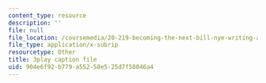 ```yaml
---
content_type: resource
description: ''
file: null
file_location: /coursemedia/20-219-becoming-the-next-bill-nye-writing-and-hosting-the-educational-show-january-iap-2015/904e6f92b779a55258e525d7f58046a4_XDBr39cwmbg.srt
file_type: application/x-subrip
resourcetype: Other
title: 3play caption file
uid: 904e6f92-b779-a552-58e5-25d7f58046a4
---
```

